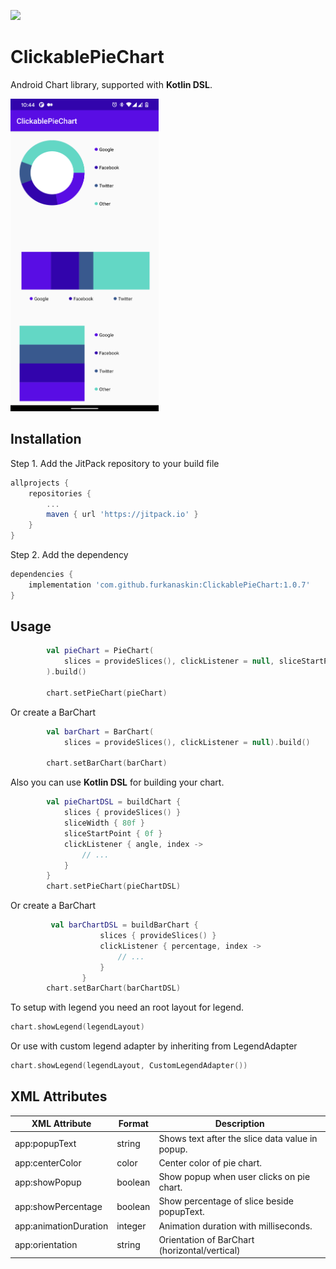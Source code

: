 [![](https://jitpack.io/v/furkanaskin/ClickablePieChart.svg)](https://jitpack.io/#furkanaskin/ClickablePieChart)

# ClickablePieChart
Android Chart library, supported with **Kotlin DSL**.

<img height="500" src="/assets/device-2020-11-12-104411.png" alt="PieChart"/>

## Installation
Step 1. Add the JitPack repository to your build file
```gradle
allprojects {
	repositories {
		...
		maven { url 'https://jitpack.io' }
	}
}
```
Step 2. Add the dependency
```gradle
dependencies {
	implementation 'com.github.furkanaskin:ClickablePieChart:1.0.7'
}
```

## Usage

```kotlin
        val pieChart = PieChart(
            slices = provideSlices(), clickListener = null, sliceStartPoint = 0f, sliceWidth = 80f
        ).build()

        chart.setPieChart(pieChart)
```

Or create a BarChart

```kotlin
        val barChart = BarChart(
            slices = provideSlices(), clickListener = null).build()

        chart.setBarChart(barChart)
```

Also you can use **Kotlin DSL** for building your chart.
```kotlin
        val pieChartDSL = buildChart {
            slices { provideSlices() }
            sliceWidth { 80f }
            sliceStartPoint { 0f }
            clickListener { angle, index ->
                // ...
            }
        }
        chart.setPieChart(pieChartDSL)
```

Or create a BarChart

```kotlin
         val barChartDSL = buildBarChart {
                    slices { provideSlices() }
                    clickListener { percentage, index ->
                        // ...
                    }
                }
        chart.setBarChart(barChartDSL)
```


To setup with legend you need an root layout for legend.
```kotlin
chart.showLegend(legendLayout)
```
Or use with custom legend adapter by inheriting from LegendAdapter
```kotlin
chart.showLegend(legendLayout, CustomLegendAdapter())
```

## XML Attributes
<table>
<thead>
  <tr>
    <th>XML Attribute</th>
    <th>Format</th>
    <th>Description</th>
  </tr>
</thead>
<tbody>
  <tr>
    <td>app:popupText</td>
    <td>string</td>
    <td>Shows text after the slice data value in popup.</td>
  </tr>
  <tr>
    <td>app:centerColor</td>
    <td>color</td>
    <td>Center color of pie chart.</td>
  </tr>
  <tr>
    <td>app:showPopup</td>
    <td>boolean</td>
    <td>Show popup when user clicks on pie chart.</td>
  </tr>
  <tr>
    <td>app:showPercentage</td>
    <td>boolean</td>
    <td>Show percentage of slice beside popupText.</td>
  </tr>
  <tr>
    <td>app:animationDuration</td>
    <td>integer</td>
    <td>Animation duration with milliseconds.</td>
  </tr>
   <tr>
      <td>app:orientation</td>
      <td>string</td>
      <td>Orientation of BarChart (horizontal/vertical)</td>
    </tr>
</tbody>
</table>
